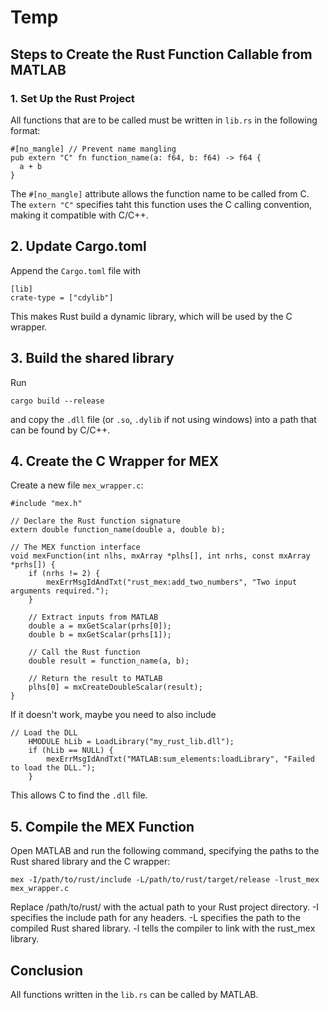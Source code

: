 # Temp

## Steps to Create the Rust Function Callable from MATLAB

### 1. Set Up the Rust Project

All functions that are to be called must be written in `lib.rs` in the following format: 
```
#[no_mangle] // Prevent name mangling
pub extern "C" fn function_name(a: f64, b: f64) -> f64 {
  a + b
}
```
The `#[no_mangle]` attribute allows the function name to be called from C. The `extern "C"` specifies taht this function uses the C calling convention, making it compatible with C/C++.

## 2. Update Cargo.toml
Append the `Cargo.toml` file with
```
[lib]
crate-type = ["cdylib"]
```
This makes Rust build a dynamic library, which will be used by the C wrapper.

## 3. Build the shared library
Run
```
cargo build --release
```
and copy the `.dll` file (or `.so`, `.dylib` if not using windows) into a path that can be found by C/C++.

## 4. Create the C Wrapper for MEX

Create a new file `mex_wrapper.c`:
```
#include "mex.h"

// Declare the Rust function signature
extern double function_name(double a, double b);

// The MEX function interface
void mexFunction(int nlhs, mxArray *plhs[], int nrhs, const mxArray *prhs[]) {
    if (nrhs != 2) {
        mexErrMsgIdAndTxt("rust_mex:add_two_numbers", "Two input arguments required.");
    }

    // Extract inputs from MATLAB
    double a = mxGetScalar(prhs[0]);
    double b = mxGetScalar(prhs[1]);

    // Call the Rust function
    double result = function_name(a, b);

    // Return the result to MATLAB
    plhs[0] = mxCreateDoubleScalar(result);
}
```
If it doesn't work, maybe you need to also include
```
// Load the DLL
    HMODULE hLib = LoadLibrary("my_rust_lib.dll");
    if (hLib == NULL) {
        mexErrMsgIdAndTxt("MATLAB:sum_elements:loadLibrary", "Failed to load the DLL.");
    }
```
This allows C to find the `.dll` file.

## 5. Compile the MEX Function
Open MATLAB and run the following command, specifying the paths to the Rust shared library and the C wrapper:
```
mex -I/path/to/rust/include -L/path/to/rust/target/release -lrust_mex mex_wrapper.c
```
Replace /path/to/rust/ with the actual path to your Rust project directory.
-I specifies the include path for any headers.
-L specifies the path to the compiled Rust shared library.
-l tells the compiler to link with the rust_mex library.

## Conclusion
All functions written in the `lib.rs` can be called by MATLAB.

